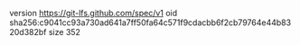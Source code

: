 version https://git-lfs.github.com/spec/v1
oid sha256:c9041cc93a730ad641a7ff50fa64c571f9cdacbb6f2cb79764e44b8320d382bf
size 352
